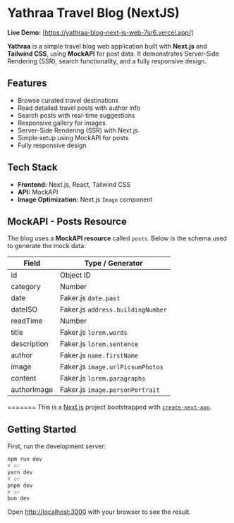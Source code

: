 # Yathraa Travel Blog (NextJS)

**Live Demo:** [https://yathraa-blog-next-js-web-7sr6.vercel.app/]

**Yathraa** is a simple travel blog web application built with **Next.js** and **Tailwind CSS**, using **MockAPI** for post data. It demonstrates Server-Side Rendering (SSR), search functionality, and a fully responsive design.

## Features

- Browse curated travel destinations
- Read detailed travel posts with author info
- Search posts with real-time suggestions
- Responsive gallery for images
- Server-Side Rendering (SSR) with Next.js
- Simple setup using MockAPI for posts
- Fully responsive design

## Tech Stack

- **Frontend:** Next.js, React, Tailwind CSS
- **API:** MockAPI
- **Image Optimization:** Next.js `Image` component

## MockAPI - Posts Resource

The blog uses a **MockAPI resource** called `posts`. Below is the schema used to generate the mock data:


| Field        | Type / Generator                   |
|------------- |----------------------------------|
| id           | Object ID                         |
| category     | Number                            |
| date         | Faker.js `date.past`              |
| dateISO      | Faker.js `address.buildingNumber` |
| readTime     | Number                            |
| title        | Faker.js `lorem.words`            |
| description  | Faker.js `lorem.sentence`         |
| author       | Faker.js `name.firstName`         |
| image        | Faker.js `image.urlPicsumPhotos`  |
| content      | Faker.js `lorem.paragraphs`       |
| authorImage  | Faker.js `image.personPortrait`   |
=======
This is a [Next.js](https://nextjs.org) project bootstrapped with [`create-next-app`](https://nextjs.org/docs/pages/api-reference/create-next-app).

## Getting Started

First, run the development server:

```bash
npm run dev
# or
yarn dev
# or
pnpm dev
# or
bun dev
```
Open [http://localhost:3000](http://localhost:3000) with your browser to see the result.


